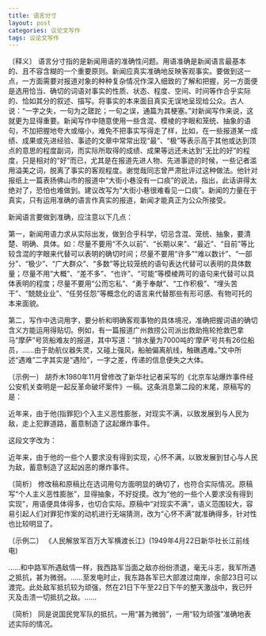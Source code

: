 ```yaml
---
title: 语言分寸
layout: post
categories: 议论文写作
tags: 议论文写作
---
```


〔释义〕 语言分寸指的是新闻用语的准确性问题。用语准确是新闻语言最基本的、且不容含糊的一个重要原则。新闻应真实准确地反映客观事实。要做到这一点，一方面需要对报道对象的种种复杂情况作深入细致的了解和把握，另一方面便是选用恰当、确切的词语对事实的性质、状态、程度、空间、时间等作合乎实际的、恰如其分的叙述、描写。将事实的本来面目真实无误地呈现给公众。古人说：“一字之失，一句为之蹉跎；一句之误，通篇为其梗塞。”对新闻写作来说，这就更为显得重要。新闻写作中随意使用一些含混、模棱的字眼和笼统、抽象的语句，不加把握地夸大或缩小，难免不把事实写得走了样，比如，在一些报道某一成绩、成果或先进经验、事迹的文章中常常出现“最”、“极”等表示高于其他或达到顶点的意思的程度副词，而实际所取得的成绩、成果等远还未达到“无比的好”的程度，只是相对的“好”而已，尤其是在报道先进人物、先进事迹的时候，一些记者滥用溢美之词，脱离了事实的客观程度。谢觉哉同志曾严肃批评过这种做法。他针对报纸上一篇表扬佛山市的报道中“大街小巷没有一口痰”的说法，指出，此话讲得太绝对了，恐怕也难做到。建议改写为“大街小巷很难看见一口痰”。新闻的力量在于真实，只有运用准确的语言作真实的报道，新闻才能真正为公众所接受。

新闻语言要做到准确，应注意以下几点：

第一，新闻用语力求从实际出发，做到合乎科学，切忌含混、笼统、抽象，要清楚、明确、具体。如：尽量不要用“不久以前”、“长期以来”、“最近”、“目前”等比较含混的字眼来代替可以表明的确切时间；尽量不要用“许多”“难以数计”、“一部分”、“极少”、“广大群众”、“多数”等比较笼统的语句表达代替可以表明的具体数量；尽量不用“大概”、“差不多”、“也许”、“可能”等模棱两可的语句来代替可以具体表明的程度；尽量不要用“公而忘私”、“勇于奉献”、“工作积极”、“埋头苦干”、“兢兢业业”、“任劳任怨”等概念化的语言来代替那些有形可感、有物可托的本来面貌。

第二，写作中选词用字，要分析和明确客观事物的具体境况，准确把握词语的确切含义方能运用得贴切。例如，有一篇报道广州救捞公司派出救助拖轮抢救巴拿马“摩萨”号货船难友的报道，其中写道：“排水量为7000吨的‘摩萨’号共有26位船员，……由于助航仪器失灵，又碰上强风，船舶偏离航线，触礁遇难。”文中所述“遇难”二字其实是“遇险”，一字之差，传递的信息便失之大体。

〔示例一〕 胡乔木1980年11月曾修改了新华社记者采写的《北京车站爆炸事件经公安机关查明是一起反革命破坏案件》一稿。这条消息第二段的末尾，原稿写的是：

近年来，由于他(指罪犯)个入主义恶性膨胀，对现实不满，以致发展到与人民为敌，走上犯罪道路，蓄意制造了这起爆炸事件。

这段文字改为：

近年来，由于他的一些个人要求没有得到实现，心怀不满，以致发展到甘心与人民为敌，蓄意制造了这起凶恶的爆炸事件。

〔简析〕 修改稿和原稿比在选词用句方面明显的确切了，也符合实际情况。原稿写“个人主义恶性膨胀”，显得抽象，不好捉摸。改为“他的一些个人要求没有得到实现”，用语便具体得多，也切合实际。原稿中“对现实不满”，语义范围较大，容易引起人们对罪犯作案的动机进行无端猜测，改为“心怀不满”就准确得多，针对性也比较明显了。

〔示例二〕 《人民解放军百万大军横渡长江》(1949年4月22日新华社长江前线电)

……和中路军所遇敌情一样，我西路军当面之敌亦纷纷溃退，毫无斗志，我军所遇之抵抗，甚为微弱。……至发电时止，我东路各军已大部渡过南岸，余部23日可以渡完。此处敌军抵抗较为顽强，然在21日下午至22日下午的整天激战中，我已歼灭及击溃一切抵抗之敌。……

〔简析〕 同是说国民党军队的抵抗，一用“甚为微弱”，一用“较为顽强”准确地表述实际的情况。 